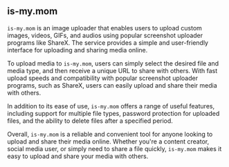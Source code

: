 ## is-my.mom

`is-my.mom` is an image uploader that enables users to upload custom images, videos, GIFs, and audios using popular screenshot uploader programs like ShareX. The service provides a simple and user-friendly interface for uploading and sharing media online.

To upload media to `is-my.mom`, users can simply select the desired file and media type, and then receive a unique URL to share with others. With fast upload speeds and compatibility with popular screenshot uploader programs, such as ShareX, users can easily upload and share their media with others.

In addition to its ease of use, `is-my.mom` offers a range of useful features, including support for multiple file types, password protection for uploaded files, and the ability to delete files after a specified period.

Overall, `is-my.mom` is a reliable and convenient tool for anyone looking to upload and share their media online. Whether you're a content creator, social media user, or simply need to share a file quickly, `is-my.mom` makes it easy to upload and share your media with others.
